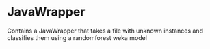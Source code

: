 # JavaWrapper
Contains a JavaWrapper that takes a file with unknown instances and classifies them using a randomforest weka model

